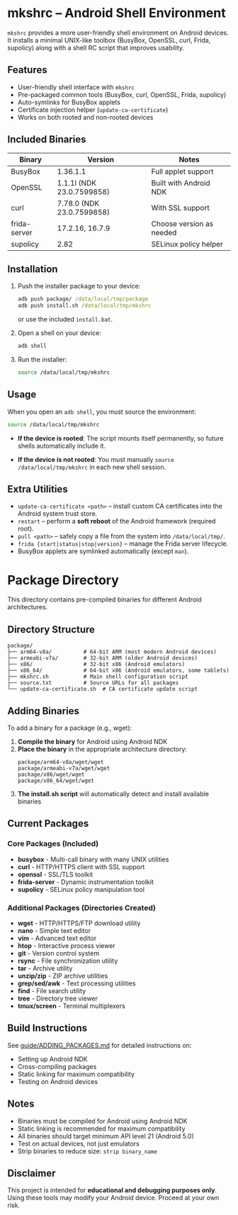 # mkshrc – Android Shell Environment

`mkshrc` provides a more user-friendly shell environment on Android devices. It installs a minimal UNIX-like toolbox (BusyBox, OpenSSL, curl, Frida, supolicy) along with a shell RC script that improves usability.

## Features

* User-friendly shell interface with `mkshrc`
* Pre-packaged common tools (BusyBox, curl, OpenSSL, Frida, supolicy)
* Auto-symlinks for BusyBox applets
* Certificate injection helper (`update-ca-certificate`)
* Works on both rooted and non-rooted devices

## Included Binaries

| Binary       | Version                   | Notes                    |
|--------------|---------------------------|--------------------------|
| BusyBox      | 1.36.1.1                  | Full applet support      |
| OpenSSL      | 1.1.1l (NDK 23.0.7599858) | Built with Android NDK   |
| curl         | 7.78.0 (NDK 23.0.7599858) | With SSL support         |
| frida-server | 17.2.16, 16.7.9           | Choose version as needed |
| supolicy     | 2.82                      | SELinux policy helper    |

## Installation

1. Push the installer package to your device:

   ```bat
   adb push package/ /data/local/tmp/package
   adb push install.sh /data/local/tmp/mkshrc
   ```

   or use the included `install.bat`.

2. Open a shell on your device:

   ```sh
   adb shell
   ```

3. Run the installer:

   ```sh
   source /data/local/tmp/mkshrc
   ```

## Usage

When you open an `adb shell`, you must source the environment:

```sh
source /data/local/tmp/mkshrc
```

* **If the device is rooted**:
  The script mounts itself permanently, so future shells automatically include it.

* **If the device is not rooted**:
  You must manually `source /data/local/tmp/mkshrc` in each new shell session.

## Extra Utilities

* `update-ca-certificate <path>` – install custom CA certificates into the Android system trust store.
* `restart` – perform a **soft reboot** of the Android framework (required root).
* `pull <path>` – safely copy a file from the system into `/data/local/tmp/`.
* `frida {start|status|stop|version}` – manage the Frida server lifecycle.
* BusyBox applets are symlinked automatically (except `man`).

# Package Directory

This directory contains pre-compiled binaries for different Android architectures.

## Directory Structure

```
package/
├── arm64-v8a/          # 64-bit ARM (most modern Android devices)
├── armeabi-v7a/        # 32-bit ARM (older Android devices)  
├── x86/                # 32-bit x86 (Android emulators)
├── x86_64/             # 64-bit x86 (Android emulators, some tablets)
├── mkshrc.sh           # Main shell configuration script
├── source.txt          # Source URLs for all packages
└── update-ca-certificate.sh  # CA certificate update script
```

## Adding Binaries

To add a binary for a package (e.g., wget):

1. **Compile the binary** for Android using Android NDK
2. **Place the binary** in the appropriate architecture directory:
   ```
   package/arm64-v8a/wget/wget
   package/armeabi-v7a/wget/wget
   package/x86/wget/wget
   package/x86_64/wget/wget
   ```
3. **The install.sh script** will automatically detect and install available binaries

## Current Packages

### Core Packages (Included)
- **busybox** - Multi-call binary with many UNIX utilities
- **curl** - HTTP/HTTPS client with SSL support
- **openssl** - SSL/TLS toolkit
- **frida-server** - Dynamic instrumentation toolkit
- **supolicy** - SELinux policy manipulation tool

### Additional Packages (Directories Created)
- **wget** - HTTP/HTTPS/FTP download utility
- **nano** - Simple text editor
- **vim** - Advanced text editor
- **htop** - Interactive process viewer
- **git** - Version control system
- **rsync** - File synchronization utility
- **tar** - Archive utility
- **unzip/zip** - ZIP archive utilities
- **grep/sed/awk** - Text processing utilities
- **find** - File search utility
- **tree** - Directory tree viewer
- **tmux/screen** - Terminal multiplexers

## Build Instructions

See [guide/ADDING_PACKAGES.md](guide/ADDING_PACKAGES.md) for detailed instructions on:
- Setting up Android NDK
- Cross-compiling packages
- Static linking for maximum compatibility
- Testing on Android devices

## Notes

- Binaries must be compiled for Android using Android NDK
- Static linking is recommended for maximum compatibility
- All binaries should target minimum API level 21 (Android 5.0)
- Test on actual devices, not just emulators
- Strip binaries to reduce size: `strip binary_name`

## Disclaimer

This project is intended for **educational and debugging purposes only**. Using these tools may modify your Android device. Proceed at your own risk.